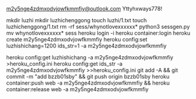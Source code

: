 m2y5nge4zdmxodvjowfkmmfiy@outlook.com
Yttyhxways778!

mkdir luzhi
mkdir luzhichenggong
touch luzhi/1.txt
touch luzhichenggong/1.txt
rm -rf sess/whynotlovexxxxxx*
python3 sessgen.py
mv whynotlovexxxxxx* sess
heroku login -i
heroku container:login
heroku create m2y5nge4zdmxodvjowfkmmfiy
heroku config:set luzhishichang=1200 ids_str=1 -a m2y5nge4zdmxodvjowfkmmfiy

heroku config:get luzhishichang -a m2y5nge4zdmxodvjowfkmmfiy >heroku_config.ini
heroku config:get ids_str -a m2y5nge4zdmxodvjowfkmmfiy >>heroku_config.ini
git add -A && git commit -m "add bzzb01sby" && git push origin bzzb01sby
heroku container:push web -a m2y5nge4zdmxodvjowfkmmfiy && heroku container:release web -a m2y5nge4zdmxodvjowfkmmfiy